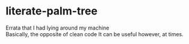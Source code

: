 # literate-palm-tree
Errata that I had lying around my machine<br/>
Basically, the opposite of clean code
It can be useful however, at times.
